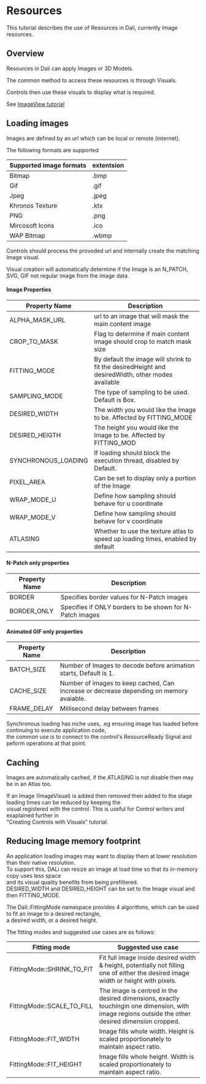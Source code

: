 # Resources

This tutorial describes the use of Resources in Dali, currently Image resources.

## Overview

Resources in Dali can apply Images or 3D Models.

The common method to access these resources is through Visuals.

Controls then use these visuals to display what is required.

See [ImageView tutorial](../NativeTutorials/imageView.md)

## Loading images

Images are defined by an url which can be local or remote (internet).

The following formats are supported

| Supported image formats | extentsion |
|---| --- |
| Bitmap | .bmp |
| Gif    | .gif |
| Jpeg   | .jpeg |
| Khronos Texture| .ktx |
| PNG | .png |
| Mircosoft Icons | .ico |
| WAP Bitmap | .wbmp |

Controls should process the provoded url and internally create the matching Image visual.

Visual creation will automatically determine if the Image is an N_PATCH, SVG, GIF not regular image from the image data.

#### Image Properties
| Property Name         | Description       |
|-----------------------|-------------------|
| ALPHA_MASK_URL        | url to an image that will mask the main content image |
| CROP_TO_MASK          | Flag to determine if main content image should crop to match mask size
| FITTING_MODE          | By default the image will shrink to fit the desiredHeight and desiredWidth, other modes available |
| SAMPLING_MODE         | The type of sampling to be used. Default is Box. |
| DESIRED_WIDTH         | The width you would like the Image to be.  Affected by FITTING_MODE        |
| DESIRED_HEIGTH        | The height you would like the Image to be. Affected by FITTING_MOD         |
| SYNCHRONOUS_LOADING   | If loading should block the execution thread, disabled by Default.         |
| PIXEL_AREA            | Can be set to display only a portion of the Image           |
| WRAP_MODE_U           | Define how sampling should behave for u coordinate |
| WRAP_MODE_V           | Define how sampling should behave for v coordinate |
| ATLASING              | Whether to use the texture atlas to speed up loading times, enabled by default |

#### N-Patch only properties

| Property Name         | Description       |
|-----------------------|-------------------|
| BORDER                | Specifies border values for N-Patch images |
| BORDER_ONLY           | Specifies if ONLY borders to be shown for N-Patch images |

#### Animated GIF only properties

| Property Name         | Description       |
|-----------------------|-------------------|
| BATCH_SIZE  | Number of Images to decode before animation starts, Default is 1.
| CACHE_SIZE  | Number of images to keep cached, Can increase or decrease depending on memory avaiable.
| FRAME_DELAY | Millisecond delay between frames


Synchronous loading has niche uses, .eg ensuring image has loaded before continuing to execute application code,</br>
the common use is to connect to the control's ResourceReady Signal and peform operations at that point.

## Caching

Images are automatically cached, if the ATLASING is not disable then may be in an Atlas too.</br>

If an Image (ImageVisual) is added then removed then added to the stage loading times can be reduced by keeping the</br>
visual registered with the control.
This is useful for Control writers and exaplained further in</br>
"Creating Controls with Visuals" tutorial.</br>

## Reducing Image memory footprint

An application loading images may want to display them at lower resolution than their native resolution.</br>
To support this, DALi can resize an image at load time so that its in-memory copy uses less space</br>
and its visual quality benefits from being prefiltered. </br>
DESIRED_WIDTH and DESIRED_HEIGHT can be set to the Image visual and then FITTING_MODE.</br>

The Dali::FittingMode namespace provides 4 algorithms, which can be used to fit an image to a desired rectangle,</br>
a desired width, or a desired height.</br>

The fitting modes and suggested use cases are as follows:

| Fitting mode 	| Suggested use case |
| --- | --- |
|FittingMode::SHRINK_TO_FIT  |	Fit full image inside desired width & height, potentially not filling one of either the desired image width or height with pixels.
|FittingMode::SCALE_TO_FILL |	The image is centred in the desired dimensions, exactly touchingin one dimension, with image regions outside the other desired dimension cropped.
|FittingMode::FIT_WIDTH |	Image fills whole width. Height is scaled proportionately to maintain aspect ratio.
|FittingMode::FIT_HEIGHT  | Image fills whole height. Width is scaled proportionately to maintain aspect ratio.
